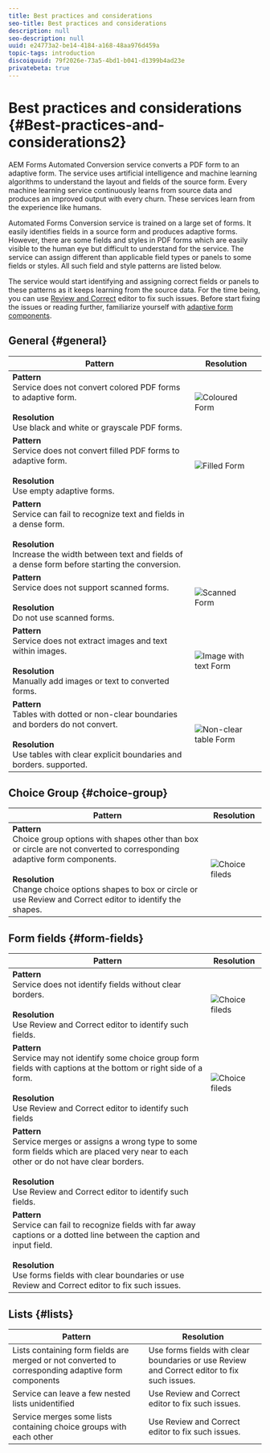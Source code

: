 ```yaml
---
title: Best practices and considerations 
seo-title: Best practices and considerations 
description: null
seo-description: null
uuid: e24773a2-be14-4184-a168-48aa976d459a
topic-tags: introduction
discoiquuid: 79f2026e-73a5-4bd1-b041-d1399b4ad23e
privatebeta: true
---
```


# Best practices and considerations {#Best-practices-and-considerations2}

AEM Forms Automated Conversion service converts a PDF form to an adaptive form. The service uses artificial intelligence and machine learning algorithms to understand the layout and fields of the source form. Every machine learning service continuously learns from source data and produces an improved output with every churn. These services learn from the experience like humans.

Automated Forms Conversion service is trained on a large set of forms. It easily identifies fields in a source form and produces adaptive forms. However, there are some fields and styles in PDF forms which are easily visible to the human eye but difficult to understand for the service. The service can assign different than applicable field types or panels to some fields or styles. All such field and style patterns are listed below.

The service would start identifying and assigning correct fields or panels to these patterns as it keeps learning from the source data. For the time being, you can use [Review and Correct](review-correct-ui-edited.md) editor to fix such issues. Before start fixing the issues or reading further, familiarize yourself with [adaptive form components](https://helpx.adobe.com/experience-manager/6-5/forms/using/introduction-forms-authoring.html).

## General {#general}

|Pattern|Resolution|
|--- |--- |
|**Pattern** <br> Service does not convert colored PDF forms to adaptive form. <br><br>**Resolution** <br> Use black and white or grayscale PDF forms.|![Coloured Form](assets/best-practice-coloured-forms.png)|
|**Pattern** <br>Service does not convert filled PDF forms to adaptive form. <br><br>**Resolution** <br>Use empty adaptive forms.| ![Filled Form](assets/best-practice-filled-forms.png) |
|**Pattern** <br>Service can fail to recognize text and fields in a dense form. <br><br>**Resolution** <br> Increase the width between text and fields of a dense form before starting the conversion.||
|**Pattern** <br>Service does not support scanned forms. <br><br>**Resolution** <br>Do not use scanned forms.|![Scanned Form](assets/scanned-forms.png)| 
|**Pattern** <br>Service does not extract images and text within images. <br><br>**Resolution** <br> Manually add images or text to converted forms.|![Image with text Form](assets/best-practice-image-with-text.png)|
|**Pattern** <br>Tables with dotted or non-clear boundaries and borders do not convert. <br><br>**Resolution** <br>Use tables with clear explicit boundaries and borders. supported.|![Non-clear table Form](assets/best-practice-table-dotted-non-clear.png) |

## Choice Group  {#choice-group}

|Pattern|Resolution|
|--- |--- |
|**Pattern** <br> Choice group options with shapes other than box or circle are not converted to corresponding adaptive form components. <br><br>**Resolution** <br> Change choice options shapes to box or circle or use Review and Correct editor to identify the shapes.|![Choice fileds ](assets/best-practice-choice-group-options.png) |

## Form fields {#form-fields}

|Pattern|Resolution|
|--- |--- |
|**Pattern** <br> Service does not identify fields without clear borders. <br><br>**Resolution** <br> Use Review and Correct editor to identify such fields.|![Choice fileds ](assets/best-practice-fields-without-clear-borders.png) |
|**Pattern** <br> Service may not identify some choice group form fields with captions at the bottom or right side of a form. <br><br>**Resolution** <br> Use Review and Correct editor to identify such fields| ![Choice fileds ](assets/best-practice-caption-bottom-right.png)|
|**Pattern** <br> Service merges or assigns a wrong type to some form fields which are placed very near to each other or do not have clear borders. <br><br>**Resolution** <br> Use Review and Correct editor to identify such fields.| |
|**Pattern** <br> Service can fail to recognize fields with far away captions or a dotted line between the caption and input field. <br><br>**Resolution** <br> Use forms fields with clear boundaries or use Review and Correct editor to fix such issues.| |

## Lists {#lists}

|Pattern|Resolution|
|--- |--- |
|Lists containing form fields are merged or not converted to corresponding adaptive form components|Use forms fields with clear boundaries or use Review and Correct editor to fix such issues.|
|Service can leave a few nested lists unidentified|Use Review and Correct editor to fix such issues.|
|Service merges some lists containing choice groups with each other|Use Review and Correct editor to fix such issues.|

<!--
Comment Type: draft

<h3>Choice groups</h3>
-->

<!--
Comment Type: draft

<ul>
<li>Lists with form fields, nested lists, and nested choice groups are not supported.</li>
<li>Form fields with captions at bottom or right are not supported.</li>
<li>Form fields without borders are not supported.</li>
<li>Hidden form fields are not supported.</li>
<li>Button in PDF forms are not converted to adaptive form buttons.<br /> </li>
<li>Tables with clear explicit boundaries and borders are supported.</li>
<li>Fields with far away captions are not supported.<br /> </li>
<li>Choice groups with only box or circle shaped selectors are supported. </li>
</ul>
-->
